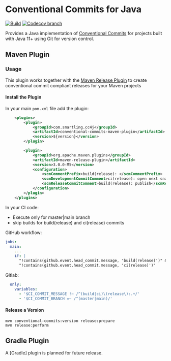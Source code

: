 # Conventional Commits for Java

[![Build](https://github.com/videki/conventional-commits-for-java/actions/workflows/build.yml/badge.svg)](https://github.com/videki/conventional-commits-for-java/actions/workflows/build.yml)
[![Codecov branch](https://img.shields.io/codecov/c/github/videki/conventional-commits-for-java/master?label=Coverage)](https://codecov.io/gh/videki/conventional-commits-for-java)

Provides a Java implementation of [Conventional Commits] for projects built
with Java 11+ using Git for version control.

## Maven Plugin

### Usage

This plugin works together with the [Maven Release Plugin] to create
conventional commit compliant releases for your Maven projects

#### Install the Plugin

In your main `pom.xml` file add the plugin:

```xml
    <plugins>
        <plugin>
            <groupId>com.smartling.cc4j</groupId>
            <artifactId>conventional-commits-maven-plugin</artifactId>
            <version>${version}</version>
        </plugin>

        <plugin>
            <groupId>org.apache.maven.plugins</groupId>
            <artifactId>maven-release-plugin</artifactId>
            <version>3.0.0-M5</version>
            <configuration>
                <scmCommentPrefix>build(release): </scmCommentPrefix>
                <scmDevelopmentCommitComment>ci(release): open next snapshot version</scmDevelopmentCommitComment>
                <scmReleaseCommitComment>build(release): publish</scmReleaseCommitComment>
            </configuration>
        </plugin>
    </plugins>

```

In your CI code:

- Execute only for master|main branch
- skip builds for build(release) and ci(release) commits

GitHub workflow:

```yaml
jobs:
  main:
    ...
    if: |
      "!contains(github.event.head_commit.message, 'build(release)')" &&
      "!contains(github.event.head_commit.message, 'ci(release)')"
```

Gitlab:

```yaml
  only:
    variables:
      - '$CI_COMMIT_MESSAGE !~ /^(build|ci)\(release\):.+/'
      - '$CI_COMMIT_BRANCH =~ /^(master|main)/'
```

#### Release a Version

    mvn conventional-commits:version release:prepare
    mvn release:perform

## Gradle Plugin

A [Gradle] plugin is planned for future release.











[Conventional Commits]: https://www.conventionalcommits.org/en/v1.0.0/
[Maven Release Plugin]: https://maven.apache.org/maven-release/maven-release-plugin/
